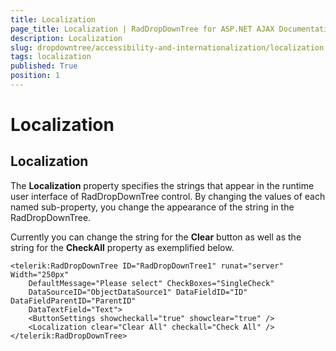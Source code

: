 ```yaml
---
title: Localization
page_title: Localization | RadDropDownTree for ASP.NET AJAX Documentation
description: Localization
slug: dropdowntree/accessibility-and-internationalization/localization
tags: localization
published: True
position: 1
---
```


# Localization





## Localization

The **Localization** property specifies the strings that appear in the runtime user interface of RadDropDownTree control. By changing the values of each named sub-property, you change the appearance of the string in the RadDropDownTree.

Currently you can change the string for the **Clear** button as well as the string for the **CheckAll** property as exemplified below.

````ASPNET
<telerik:RadDropDownTree ID="RadDropDownTree1" runat="server" Width="250px" 
    DefaultMessage="Please select" CheckBoxes="SingleCheck"
    DataSourceID="ObjectDataSource1" DataFieldID="ID" DataFieldParentID="ParentID"
    DataTextField="Text">
    <ButtonSettings showcheckall="true" showclear="true" />
    <Localization clear="Clear All" checkall="Check All" />
</telerik:RadDropDownTree>
````


